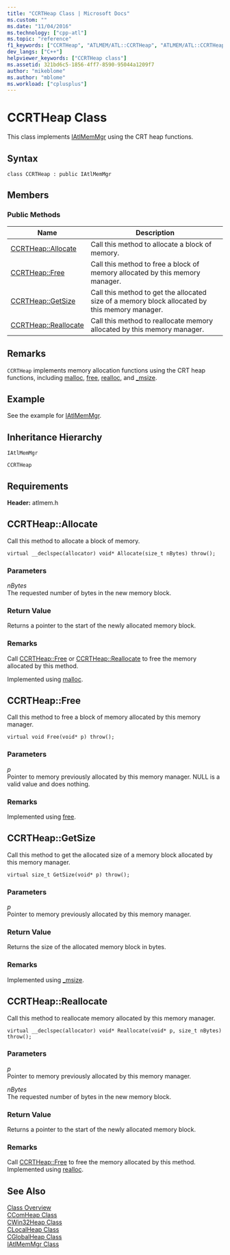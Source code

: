 ```yaml
---
title: "CCRTHeap Class | Microsoft Docs"
ms.custom: ""
ms.date: "11/04/2016"
ms.technology: ["cpp-atl"]
ms.topic: "reference"
f1_keywords: ["CCRTHeap", "ATLMEM/ATL::CCRTHeap", "ATLMEM/ATL::CCRTHeap::Allocate", "ATLMEM/ATL::CCRTHeap::Free", "ATLMEM/ATL::CCRTHeap::GetSize", "ATLMEM/ATL::CCRTHeap::Reallocate"]
dev_langs: ["C++"]
helpviewer_keywords: ["CCRTHeap class"]
ms.assetid: 321bd6c5-1856-4ff7-8590-95044a1209f7
author: "mikeblome"
ms.author: "mblome"
ms.workload: ["cplusplus"]
---
```

# CCRTHeap Class

This class implements [IAtlMemMgr](../../atl/reference/iatlmemmgr-class.md) using the CRT heap functions.

## Syntax

```
class CCRTHeap : public IAtlMemMgr
```

## Members

### Public Methods

|Name|Description|
|----------|-----------------|
|[CCRTHeap::Allocate](#allocate)|Call this method to allocate a block of memory.|
|[CCRTHeap::Free](#free)|Call this method to free a block of memory allocated by this memory manager.|
|[CCRTHeap::GetSize](#getsize)|Call this method to get the allocated size of a memory block allocated by this memory manager.|
|[CCRTHeap::Reallocate](#reallocate)|Call this method to reallocate memory allocated by this memory manager.|

## Remarks

`CCRTHeap` implements memory allocation functions using the CRT heap functions, including [malloc](../../c-runtime-library/reference/malloc.md), [free](../../c-runtime-library/reference/free.md), [realloc](../../c-runtime-library/reference/realloc.md), and [_msize](../../c-runtime-library/reference/msize.md).

## Example

See the example for [IAtlMemMgr](../../atl/reference/iatlmemmgr-class.md).

## Inheritance Hierarchy

`IAtlMemMgr`

`CCRTHeap`

## Requirements

**Header:** atlmem.h

##  <a name="allocate"></a>  CCRTHeap::Allocate

Call this method to allocate a block of memory.

```
virtual __declspec(allocator) void* Allocate(size_t nBytes) throw();
```

### Parameters

*nBytes*  
The requested number of bytes in the new memory block.

### Return Value

Returns a pointer to the start of the newly allocated memory block.

### Remarks

Call [CCRTHeap::Free](#free) or [CCRTHeap::Reallocate](#reallocate) to free the memory allocated by this method.

Implemented using [malloc](../../c-runtime-library/reference/malloc.md).

##  <a name="free"></a>  CCRTHeap::Free

Call this method to free a block of memory allocated by this memory manager.

```
virtual void Free(void* p) throw();
```

### Parameters

*p*  
Pointer to memory previously allocated by this memory manager. NULL is a valid value and does nothing.

### Remarks

Implemented using [free](../../c-runtime-library/reference/free.md).

##  <a name="getsize"></a>  CCRTHeap::GetSize

Call this method to get the allocated size of a memory block allocated by this memory manager.

```
virtual size_t GetSize(void* p) throw();
```

### Parameters

*p*  
Pointer to memory previously allocated by this memory manager.

### Return Value

Returns the size of the allocated memory block in bytes.

### Remarks

Implemented using [_msize](../../c-runtime-library/reference/msize.md).

##  <a name="reallocate"></a>  CCRTHeap::Reallocate

Call this method to reallocate memory allocated by this memory manager.

```
virtual __declspec(allocator) void* Reallocate(void* p, size_t nBytes) throw();
```

### Parameters

*p*  
Pointer to memory previously allocated by this memory manager.

*nBytes*  
The requested number of bytes in the new memory block.

### Return Value

Returns a pointer to the start of the newly allocated memory block.

### Remarks

Call [CCRTHeap::Free](#free) to free the memory allocated by this method. Implemented using [realloc](../../c-runtime-library/reference/realloc.md).

## See Also

[Class Overview](../../atl/atl-class-overview.md)   
[CComHeap Class](../../atl/reference/ccomheap-class.md)   
[CWin32Heap Class](../../atl/reference/cwin32heap-class.md)   
[CLocalHeap Class](../../atl/reference/clocalheap-class.md)   
[CGlobalHeap Class](../../atl/reference/cglobalheap-class.md)   
[IAtlMemMgr Class](../../atl/reference/iatlmemmgr-class.md)
